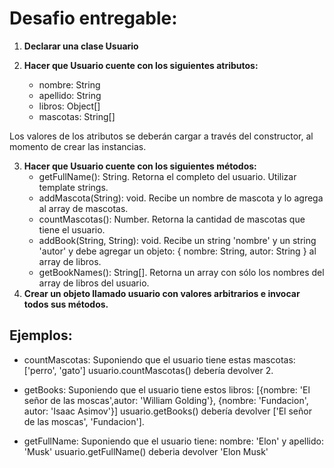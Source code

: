 # Desafio entregable:
1. __Declarar una clase Usuario__

2. __Hacer que Usuario cuente con los siguientes atributos:__
    - nombre: String
    - apellido: String
    - libros: Object[]
    - mascotas: String[]

Los valores de los atributos se deberán cargar a través del constructor, al momento de crear las instancias.

3. __Hacer que Usuario cuente con los siguientes métodos:__
    - getFullName(): String. Retorna el completo del usuario. Utilizar template strings.
    - addMascota(String): void. Recibe un nombre de mascota y lo agrega al array de mascotas.
    - countMascotas(): Number. Retorna la cantidad de mascotas que tiene el usuario.
    - addBook(String, String): void. Recibe un string 'nombre' y un string 'autor' y debe agregar un objeto: { nombre: String, autor: String } al array de libros.
    - getBookNames(): String[]. Retorna un array con sólo los nombres del array de libros del usuario.
4. __Crear un objeto llamado usuario con valores arbitrarios e invocar todos sus métodos.__

## Ejemplos:
- countMascotas: Suponiendo que el usuario tiene estas mascotas: ['perro', 'gato'] usuario.countMascotas() debería devolver 2.

- getBooks: Suponiendo que el usuario tiene estos libros: [{nombre: 'El señor de las moscas',autor: 'William Golding'}, {nombre: 'Fundacion', autor: 'Isaac Asimov'}] usuario.getBooks() debería devolver ['El señor de las moscas', 'Fundacion'].

- getFullName: Suponiendo que el usuario tiene: nombre: 'Elon' y apellido: 'Musk' usuario.getFullName() deberia devolver 'Elon Musk'
